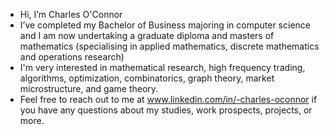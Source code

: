 - Hi, I’m Charles O'Connor
- I’ve completed my Bachelor of Business majoring in computer science and I am now undertaking a graduate diploma and masters of mathematics (specialising in applied mathematics, discrete mathematics and operations research)
- I'm very interested in mathematical research, high frequency trading, algorithms, optimization, combinatorics, graph theory, market microstructure, and game theory.
- Feel free to reach out to me at www.linkedin.com/in/-charles-oconnor if you have any questions about my studies, work prospects, projects, or more.


<!---
CharlesOc645/CharlesOc645 is a ✨ special ✨ repository because its `README.md` (this file) appears on your GitHub profile.
You can click the Preview link to take a look at your changes.
--->
